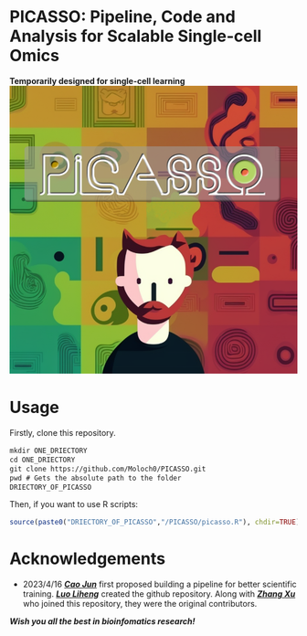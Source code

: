 # PICASSO: Pipeline, Code and Analysis for Scalable Single-cell Omics

**Temporarily designed for single-cell learning**
![PICASSO.png](https://raw.githubusercontent.com/Moloch0/PICASSO/main/picture/PICASSO.png)

# Usage

Firstly, clone this repository.

```shell
mkdir ONE_DRIECTORY
cd ONE_DRIECTORY
git clone https://github.com/Moloch0/PICASSO.git
pwd # Gets the absolute path to the folder
DRIECTORY_OF_PICASSO
```

Then, if you want to use R scripts:
```r
source(paste0("DRIECTORY_OF_PICASSO","/PICASSO/picasso.R"), chdir=TRUE)
```


# Acknowledgements

- 2023/4/16
  ***[Cao Jun](caojundudu@qq.com)*** first proposed building a pipeline for better scientific training. ***[Luo Liheng](1351570198@qq.com)*** created the github repository. Along with ***[Zhang Xu](1351570198@qq.com)*** who joined this repository, they were the original contributors.

***Wish you all the best in bioinfomatics research!***

